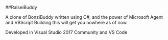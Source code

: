 ##RalseiBuddy

A clone of BonziBuddy written using C#, and the power of Microsoft Agent and VBScript
Building this will get you nowhere as of now.

Developed in Visual Studio 2017 Community and VS Code